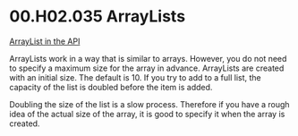 # 00.H02.035 ArrayLists

[ArrayList in the API](https://docs.oracle.com/en/java/javase/21/docs/api/java.base/java/util/ArrayList.html)

ArrayLists work in a way that is similar to arrays.  However, you do not need to specify a maximum size for the array in advance.  ArrayLists are created with an initial size.  The default is 10.  If you try to add to a full list, the capacity of the list is doubled before the item is added.

Doubling the size of the list is a slow process.  Therefore if you have a rough idea of the actual size of the array, it is good to specify it when the array is created.
